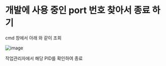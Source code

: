 # 개발에 사용 중인 port 번호 찾아서 종료 하기



cmd 창에서 아래 와 같이 조회

![image](https://user-images.githubusercontent.com/83576599/121993703-edbdba00-cdde-11eb-8d91-0e11b5404f49.png)



작업관리자에서 해당 PID를 확인하여 종료